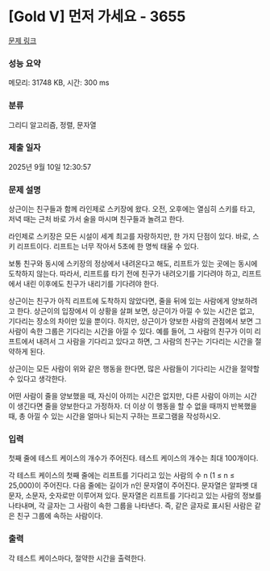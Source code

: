 # [Gold V] 먼저 가세요 - 3655 

[문제 링크](https://www.acmicpc.net/problem/3655) 

### 성능 요약

메모리: 31748 KB, 시간: 300 ms

### 분류

그리디 알고리즘, 정렬, 문자열

### 제출 일자

2025년 9월 10일 12:30:57

### 문제 설명

<p>상근이는 친구들과 함께 라인제로 스키장에 왔다. 오전, 오후에는 열심히 스키를 타고, 저녁 때는 근처 바로 가서 술을 마시며 친구들과 놀려고 한다.</p>

<p>라인제로 스키장은 모든 시설이 세계 최고를 자랑하지만, 한 가지 단점이 있다. 바로, 스키 리프트이다. 리프트는 너무 작아서 5초에 한 명씩 태울 수 있다.</p>

<p>보통 친구와 동시에 스키장의 정상에서 내려온다고 해도, 리프트가 있는 곳에는 동시에 도착하지 않는다. 따라서, 리프트를 타기 전에 친구가 내려오기를 기다려야 하고, 리프트에서 내린 이후에도 친구가 내리기를 기다려야 한다.</p>

<p>상근이는 친구가 아직 리프트에 도착하지 않았다면, 줄을 뒤에 있는 사람에게 양보하려고 한다. 상근이의 입장에서 이 상황을 살펴 보면, 상근이가 아낄 수 있는 시간은 없고, 기다리는 장소의 차이만 있을 뿐이다. 하지만, 상근이가 양보한 사람의 관점에서 보면 그 사람이 속한 그룹은 기다리는 시간을 아낄 수 있다. 예를 들어, 그 사람의 친구가 이미 리프트에서 내려서 그 사람을 기다리고 있다고 하면, 그 사람의 친구는 기다리는 시간을 절약하게 된다.</p>

<p>상근이는 모든 사람이 위와 같은 행동을 한다면, 많은 사람들이 기다리는 시간을 절약할 수 있다고 생각한다. </p>

<p>어떤 사람이 줄을 양보했을 때, 자신이 아끼는 시간은 없지만, 다른 사람이 아끼는 시간이 생긴다면 줄을 양보한다고 가정하자. 더 이상 이 행동을 할 수 없을 때까지 반복했을 때, 총 아낄 수 있는 시간을 얼마나 되는지 구하는 프로그램을 작성하시오.</p>

### 입력 

 <p>첫째 줄에 테스트 케이스의 개수가 주어진다. 테스트 케이스의 개수는 최대 100개이다.</p>

<p>각 테스트 케이스의 첫째 줄에는 리프트를 기다리고 있는 사람의 수 n (1 ≤ n ≤ 25,000)이 주어진다. 다음 줄에는 길이가 n인 문자열이 주어진다. 문자열은 알파벳 대문자, 소문자, 숫자로만 이루어져 있다. 문자열은 리프트를 기다리고 있는 사람의 정보를 나타내며, 각 글자는 그 사람이 속한 그룹을 나타낸다. 즉, 같은 글자로 표시된 사람은 같은 친구 그룹에 속하는 사람이다.</p>

### 출력 

 <p>각 테스트 케이스마다, 절약한 시간을 출력한다.</p>

